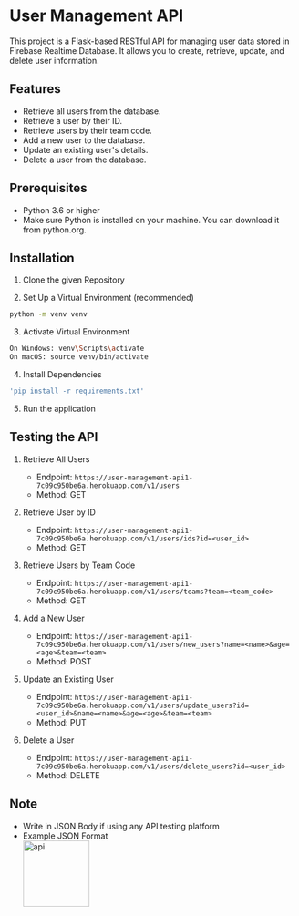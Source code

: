 # User Management API

This project is a Flask-based RESTful API for managing user data stored in Firebase Realtime Database. It allows you to create, retrieve, update, and delete user information.

## Features
- Retrieve all users from the database.
- Retrieve a user by their ID.
- Retrieve users by their team code.
- Add a new user to the database.
- Update an existing user's details.
- Delete a user from the database.

## Prerequisites
- Python 3.6 or higher
- Make sure Python is installed on your machine. You can download it from python.org.

## Installation
1. Clone the given Repository

2. Set Up a Virtual Environment (recommended)
```bash
python -m venv venv
```
3. Activate Virtual Environment 
```bash
On Windows: venv\Scripts\activate
On macOS: source venv/bin/activate
```
4. Install Dependencies
```bash
'pip install -r requirements.txt'
```
5. Run the application

## Testing the API

1. Retrieve All Users
    - Endpoint: ``` https://user-management-api1-7c09c950be6a.herokuapp.com/v1/users ```
    - Method: GET

2. Retrieve User by ID
    - Endpoint: ``` https://user-management-api1-7c09c950be6a.herokuapp.com/v1/users/ids?id=<user_id> ```
    - Method: GET

3. Retrieve Users by Team Code
    - Endpoint: ``` https://user-management-api1-7c09c950be6a.herokuapp.com/v1/users/teams?team=<team_code> ```
    - Method: GET

4. Add a New User
    - Endpoint: ``` https://user-management-api1-7c09c950be6a.herokuapp.com/v1/users/new_users?name=<name>&age=<age>&team=<team> ```
    - Method: POST

5. Update an Existing User
    - Endpoint: ``` https://user-management-api1-7c09c950be6a.herokuapp.com/v1/users/update_users?id=<user_id>&name=<name>&age=<age>&team=<team> ```
    - Method: PUT

6. Delete a User
    - Endpoint: ``` https://user-management-api1-7c09c950be6a.herokuapp.com/v1/users/delete_users?id=<user_id> ```
    - Method: DELETE

## Note
- Write in JSON Body if using any API testing platform
- Example JSON Format                                                                                                        
  <img width="116" alt="api" src="https://github.com/user-attachments/assets/5c9475e9-b8c6-457e-947e-c3e3df60e9e8" />

